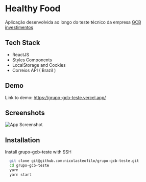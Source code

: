 # Healthy Food

Aplicação desenvolvida ao longo do teste técnico da empresa [GCB investimentos](https://gcbinvestimentos.com/)

## Tech Stack

- ReactJS
- Styles Components
- LocalStorage and Cookies
- Correios API ( Brazil )

## Demo

Link to demo: https://grupo-gcb-teste.vercel.app/

## Screenshots

![App Screenshot]('.github/screenshots/SingUp.png')

## Installation

Install grupo-gcb-teste with SSH

```bash
  git clone git@github.com:nicolasteofilo/grupo-gcb-teste.git
  cd grupo-gcb-teste
  yarn
  yarn start
```
